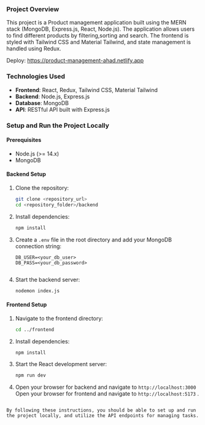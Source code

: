### Project Overview

This project is a Product management application built using the MERN stack (MongoDB, Express.js, React, Node.js). The application allows users to find different products by filtering,sorting and search. The frontend is styled with Tailwind CSS and Material Tailwind, and state management is handled using Redux.

Deploy: https://product-management-ahad.netlify.app

### Technologies Used
- **Frontend**: React, Redux, Tailwind CSS, Material Tailwind
- **Backend**: Node.js, Express.js
- **Database**: MongoDB
- **API**: RESTful API built with Express.js

### Setup and Run the Project Locally

#### Prerequisites
- Node.js (>= 14.x)
- MongoDB

#### Backend Setup
1. Clone the repository:
   ```sh
   git clone <repository_url>
   cd <repository_folder>/backend
   ```

2. Install dependencies:
   ```sh
   npm install
   ```

3. Create a `.env` file in the root directory and add your MongoDB connection string:
   ```env
   DB_USER=<your_db_user>
   DB_PASS=<your_db_password>
 
   ```

4. Start the backend server:
   ```sh
   nodemon index.js
   ```

#### Frontend Setup
1. Navigate to the frontend directory:
   ```sh
   cd ../frontend
   ```

2. Install dependencies:
   ```sh
   npm install
   ```

3. Start the React development server:
   ```sh
   npm run dev
   ```

4. Open your browser for backend and navigate to `http://localhost:3000`
Open your browser for frontend and navigate to `http://localhost:5173`
.


  ```

By following these instructions, you should be able to set up and run the project locally, and utilize the API endpoints for managing tasks.
